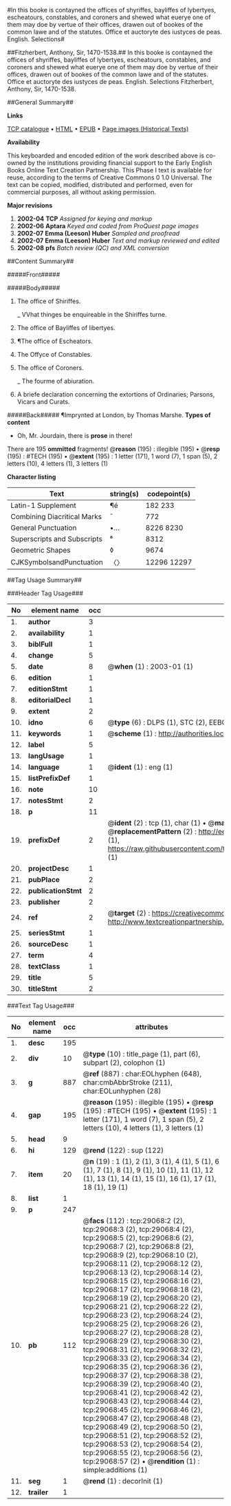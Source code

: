 #In this booke is contayned the offices of shyriffes, bayliffes of lybertyes, escheatours, constables, and coroners and shewed what euerye one of them may doe by vertue of their offices, drawen out of bookes of the common lawe and of the statutes. Office et auctoryte des iustyces de peas. English. Selections#

##Fitzherbert, Anthony, Sir, 1470-1538.##
In this booke is contayned the offices of shyriffes, bayliffes of lybertyes, escheatours, constables, and coroners and shewed what euerye one of them may doe by vertue of their offices, drawen out of bookes of the common lawe and of the statutes.
Office et auctoryte des iustyces de peas. English. Selections
Fitzherbert, Anthony, Sir, 1470-1538.

##General Summary##

**Links**

[TCP catalogue](http://www.ota.ox.ac.uk/tcp/)  • 
[HTML](http://tei.it.ox.ac.uk/tcp/Texts-HTML/free/A00/A00880.html)  • 
[EPUB](http://tei.it.ox.ac.uk/tcp/Texts-EPUB/free/A00/A00880.epub) • 
[Page images (Historical Texts)](https://data.historicaltexts.jisc.ac.uk/view?pubId=eebo-34382733e&pageId=eebo-34382733e-29068-1)

**Availability**

This keyboarded and encoded edition of the
	       work described above is co-owned by the institutions
	       providing financial support to the Early English Books
	       Online Text Creation Partnership. This Phase I text is
	       available for reuse, according to the terms of Creative
	       Commons 0 1.0 Universal. The text can be copied,
	       modified, distributed and performed, even for
	       commercial purposes, all without asking permission.

**Major revisions**

1. __2002-04__ __TCP__ *Assigned for keying and markup*
1. __2002-06__ __Aptara__ *Keyed and coded from ProQuest page images*
1. __2002-07__ __Emma (Leeson) Huber__ *Sampled and proofread*
1. __2002-07__ __Emma (Leeson) Huber__ *Text and markup reviewed and edited*
1. __2002-08__ __pfs__ *Batch review (QC) and XML conversion*

##Content Summary##

#####Front#####

#####Body#####

1. The office of Shiriffes.

    _ VVhat thinges be enquireable
in the Shiriffes turne.

1. The office of Bayliffes of
libertyes.

1. ¶The office of Escheators.

1. The Offyce of Constables.

1. The office of Coroners.

    _ The fourme of abiuration.

1. A briefe declaration concerning the
extortions of Ordinaries; Parsons,
Vicars and Curats.

#####Back#####
¶Imprynted at London, by
Thomas Marshe.
**Types of content**

  * Oh, Mr. Jourdain, there is **prose** in there!

There are 195 **ommitted** fragments! 
 @__reason__ (195) : illegible (195)  •  @__resp__ (195) : #TECH (195)  •  @__extent__ (195) : 1 letter (171), 1 word (7), 1 span (5), 2 letters (10), 4 letters (1), 3 letters (1)

**Character listing**


|Text|string(s)|codepoint(s)|
|---|---|---|
|Latin-1 Supplement|¶é|182 233|
|Combining             Diacritical Marks|̄|772|
|General Punctuation|•…|8226 8230|
|Superscripts             and Subscripts|⁸|8312|
|Geometric Shapes|◊|9674|
|CJKSymbolsandPunctuation|〈〉|12296 12297|

##Tag Usage Summary##

###Header Tag Usage###

|No|element name|occ|attributes|
|---|---|---|---|
|1.|__author__|3||
|2.|__availability__|1||
|3.|__biblFull__|1||
|4.|__change__|5||
|5.|__date__|8| @__when__ (1) : 2003-01 (1)|
|6.|__edition__|1||
|7.|__editionStmt__|1||
|8.|__editorialDecl__|1||
|9.|__extent__|2||
|10.|__idno__|6| @__type__ (6) : DLPS (1), STC (2), EEBO-CITATION (1), OCLC (1), VID (1)|
|11.|__keywords__|1| @__scheme__ (1) : http://authorities.loc.gov/ (1)|
|12.|__label__|5||
|13.|__langUsage__|1||
|14.|__language__|1| @__ident__ (1) : eng (1)|
|15.|__listPrefixDef__|1||
|16.|__note__|10||
|17.|__notesStmt__|2||
|18.|__p__|11||
|19.|__prefixDef__|2| @__ident__ (2) : tcp (1), char (1)  •  @__matchPattern__ (2) : ([0-9\-]+):([0-9IVX]+) (1), (.+) (1)  •  @__replacementPattern__ (2) : http://eebo.chadwyck.com/downloadtiff?vid=$1&page=$2 (1), https://raw.githubusercontent.com/textcreationpartnership/Texts/master/tcpchars.xml#$1 (1)|
|20.|__projectDesc__|1||
|21.|__pubPlace__|2||
|22.|__publicationStmt__|2||
|23.|__publisher__|2||
|24.|__ref__|2| @__target__ (2) : https://creativecommons.org/publicdomain/zero/1.0/ (1), http://www.textcreationpartnership.org/docs/. (1)|
|25.|__seriesStmt__|1||
|26.|__sourceDesc__|1||
|27.|__term__|4||
|28.|__textClass__|1||
|29.|__title__|5||
|30.|__titleStmt__|2||


###Text Tag Usage###

|No|element name|occ|attributes|
|---|---|---|---|
|1.|__desc__|195||
|2.|__div__|10| @__type__ (10) : title_page (1), part (6), subpart (2), colophon (1)|
|3.|__g__|887| @__ref__ (887) : char:EOLhyphen (648), char:cmbAbbrStroke (211), char:EOLunhyphen (28)|
|4.|__gap__|195| @__reason__ (195) : illegible (195)  •  @__resp__ (195) : #TECH (195)  •  @__extent__ (195) : 1 letter (171), 1 word (7), 1 span (5), 2 letters (10), 4 letters (1), 3 letters (1)|
|5.|__head__|9||
|6.|__hi__|129| @__rend__ (122) : sup (122)|
|7.|__item__|20| @__n__ (19) : 1 (1), 2 (1), 3 (1), 4 (1), 5 (1), 6 (1), 7 (1), 8 (1), 9 (1), 10 (1), 11 (1), 12 (1), 13 (1), 14 (1), 15 (1), 16 (1), 17 (1), 18 (1), 19 (1)|
|8.|__list__|1||
|9.|__p__|247||
|10.|__pb__|112| @__facs__ (112) : tcp:29068:2 (2), tcp:29068:3 (2), tcp:29068:4 (2), tcp:29068:5 (2), tcp:29068:6 (2), tcp:29068:7 (2), tcp:29068:8 (2), tcp:29068:9 (2), tcp:29068:10 (2), tcp:29068:11 (2), tcp:29068:12 (2), tcp:29068:13 (2), tcp:29068:14 (2), tcp:29068:15 (2), tcp:29068:16 (2), tcp:29068:17 (2), tcp:29068:18 (2), tcp:29068:19 (2), tcp:29068:20 (2), tcp:29068:21 (2), tcp:29068:22 (2), tcp:29068:23 (2), tcp:29068:24 (2), tcp:29068:25 (2), tcp:29068:26 (2), tcp:29068:27 (2), tcp:29068:28 (2), tcp:29068:29 (2), tcp:29068:30 (2), tcp:29068:31 (2), tcp:29068:32 (2), tcp:29068:33 (2), tcp:29068:34 (2), tcp:29068:35 (2), tcp:29068:36 (2), tcp:29068:37 (2), tcp:29068:38 (2), tcp:29068:39 (2), tcp:29068:40 (2), tcp:29068:41 (2), tcp:29068:42 (2), tcp:29068:43 (2), tcp:29068:44 (2), tcp:29068:45 (2), tcp:29068:46 (2), tcp:29068:47 (2), tcp:29068:48 (2), tcp:29068:49 (2), tcp:29068:50 (2), tcp:29068:51 (2), tcp:29068:52 (2), tcp:29068:53 (2), tcp:29068:54 (2), tcp:29068:55 (2), tcp:29068:56 (2), tcp:29068:57 (2)  •  @__rendition__ (1) : simple:additions (1)|
|11.|__seg__|1| @__rend__ (1) : decorInit (1)|
|12.|__trailer__|1||
